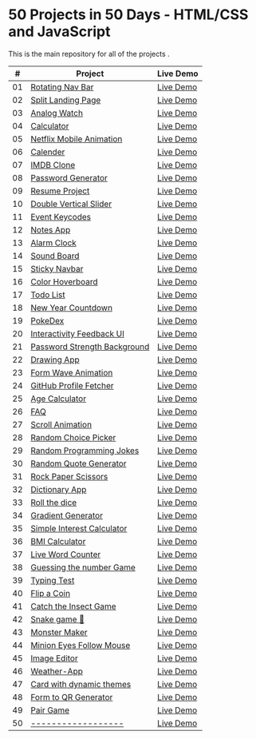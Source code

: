 # 50 Projects in 50 Days - HTML/CSS and JavaScript

This is the main repository for all of the projects .


|  #  | Project                                                                                                                     | Live Demo                                                                         |
| :-: | --------------------------------------------------------------------------------------------------------------------------- | --------------------------------------------------------------------------------- |
| 01  | [Rotating Nav Bar](https://github.com/piyushhawq/-Rotating-Navigation-bar.github.io)                             | [Live Demo](https://piyushhawq.github.io/-Rotating-Navigation-bar.github.io/)               |
| 02  | [Split Landing Page](https://github.com/piyushhawq/Split-Landing-Page.github.io)                               | [Live Demo](https://piyushhawq.github.io/Split-Landing-Page.github.io/)                |
| 03  | [Analog Watch ](https://github.com/piyushhawq/Analog-Clock.github.io)                       | [Live Demo](https://piyushhawq.github.io/AnalogClock.github.io/) |
| 04  | [Calculator ](https://github.com/piyushhawq/Calculator.github.io)                          | [Live Demo](https://piyushhawq.github.io/Calculator.github.io/)          |
| 05  | [Netflix Mobile Animation](https://github.com/piyushhawq/Netflix-Mobile-Navigation.github.io)                               | [Live Demo](https://piyushhawq.github.io/Netflix-Mobile-Navigation.github.io/)                |
| 06  | [Calender](https://github.com/piyushhawq/Calendar.github.io)                           | [Live Demo](https://piyushhawq.github.io/Calendar.github.io/)              |
| 07  | [IMDB Clone](https://github.com/piyushhawq/HawkImdbClone.github.io)                       | [Live Demo](https://piyushhawq.github.io/HawkImdbClone.github.io/)            |
| 08  | [Password Generator ](https://github.com/piyushhawq/Password-Generator.github.io)                                         | [Live Demo](https://piyushhawq.github.io/Password-Generator.github.io/)                     |
| 09  | [Resume Project](https://github.com/piyushhawq/ResumePortfolio.github.io)                                     | [Live Demo](https://piyushhawq.github.io/ResumePortfolio.github.io/)                   |
| 10  | [Double Vertical Slider](https://github.com/piyushhawq/Double-vertical-Slider.github.io)                                         | [Live Demo](https://piyushhawq.github.io/Double-vertical-Slider.github.io/)                     |
| 11  | [Event Keycodes](https://github.com/piyushhawq/Event-Key-Code.github.io)                               | [Live Demo](https://piyushhawq.github.io/Event-Key-Code.github.io/)                |
| 12  | [Notes App](https://github.com/piyushhawq/Notes-App-Using-Local-Storage.github.io)                                   | [Live Demo](https://piyushhawq.github.io/Notes-App-Using-Local-Storage.github.io/)                  |
| 13  | [Alarm Clock](https://github.com/piyushhawq/Alarm-Clock.github.io)                   | [Live Demo](https://piyushhawq.github.io/AlarmClock.github.io/)          |
| 14  | [Sound Board](https://github.com/piyushhawq/Sound-board.github.io)                     | [Live Demo](https://piyushhawq.github.io/Sound-board.github.io/)           |
| 15  | [Sticky Navbar](https://github.com/piyushhawq/Sticky-Navbar.github.io)                   | [Live Demo](https://piyushhawq.github.io/Sticky-Navbar.github.io/)          |
| 16  | [Color Hoverboard](https://github.com/piyushhawq/Hoverboard.github.io)                                     | [Live Demo](https://piyushhawq.github.io/Hoverboard.github.io/)                   |
| 17  | [Todo List](https://github.com/piyushhawq/TodoList.github.io)                                         | [Live Demo](----------------)                     |
| 18  | [New Year Countdown](https://github.com/piyushhawq/New-Year-Countdown.github.io)                         | [Live Demo](https://piyushhawq.github.io/New-Year-Countdown.github.io/)             |
| 19  | [PokeDex](https://github.com/piyushhawq/PokeDex.github.io)                                     | [Live Demo](https://piyushhawq.github.io/PokeDex.github.io/)                   |
| 20  | [Interactivity  Feedback UI](https://github.com/piyushhawq/Interactive-Feedback-Design.github.io)                   | [Live Demo](https://piyushhawq.github.io/Interactive-Feedback-Design.github.io/)          |
| 21  | [Password Strength Background](https://github.com/piyushhawq/Password-Strength-Backround.github.io)                                     | [Live Demo](https://piyushhawq.github.io/Password-Strength-Backround.github.io/)                   |
| 22  | [Drawing App](https://github.com/piyushhawq/Drawing-App.github.io)                                     | [Live Demo](https://piyushhawq.github.io/Drawing-App.github.io/)                   |
| 23  | [Form Wave Animation](https://github.com/piyushhawq/Form-Wave-Animation.github.io)                               | [Live Demo](https://piyushhawq.github.io/Form-Wave-Animation.github.io/)                |
| 24  | [GitHub Profile Fetcher](https://github.com/piyushhawq/Github-Profile-Fetcher.github.io)                     | [Live Demo](https://piyushhawq.github.io/Github-Profile-Fetcher.github.io/)           |
| 25  | [Age Calculator](https://github.com/piyushhawq/Age_Calculator.github.io)                                 | [Live Demo](https://piyushhawq.github.io/Age_Calculator.github.io/)                 |
| 26  | [FAQ](https://github.com/piyushhawq/FAQ-Collapse.github.io)               | [Live Demo](https://piyushhawq.github.io/FAQ-Collapse.github.io/)        |
| 27  | [Scroll Animation](https://github.com/piyushhawq/Scroll-Animation.github.io)                       | [Live Demo](https://piyushhawq.github.io/Scroll-Animation.github.io/)            |
| 28  | [Random Choice Picker](https://github.com/piyushhawq/Random-Choice-Picker.github.io)                             | [Live Demo](https://piyushhawq.github.io/Random-Choice-Picker.github.io/)               |https://github.com/piyushhawq/Live-Word-Counter.github.io
| 29  | [Random Programming Jokes](https://github.com/piyushhawq/Random-Programming-Jokes.github.io)                       | [Live Demo](https://piyushhawq.github.io/Random-Programming-Jokes.github.io/)            |
| 30  | [Random Quote Generator](https://github.com/piyushhawq/Random-Quote-Generator.github.io)                           | [Live Demo](https://piyushhawq.github.io/Random-Quote-Generator.github.io/)              |
| 31  | [Rock Paper Scissors](https://github.com/piyushhawq/Rock-Paper-Scissor-Game.github.io)                       | [Live Demo](https://piyushhawq.github.io/Rock-Paper-Scissor-Game.github.io/)            |
| 32  | [Dictionary App](https://github.com/piyushhawq/Dictionary-App.github.io)                             | [Live Demo](https://piyushhawq.github.io/Dictionary-App.github.io/)               |
| 33  | [Roll the dice](https://github.com/piyushhawq/Roll-Dice.github.io)                                         | [Live Demo](https://piyushhawq.github.io/Roll-Dice.github.io/)                     |
| 34  | [Gradient Generator](https://github.com/piyushhawq/Gradient-Generator.github.io)                       | [Live Demo](https://piyushhawq.github.io/Gradient-Generator.github.io/)            |
| 35  | [Simple Interest Calculator](https://github.com/piyushhawq/Simple-Interest-Calculator.gihub.io)                               | [Live Demo](https://piyushhawq.github.io/Simple-Interest-Calculator.gihub.io/)                |
| 36  | [BMI Calculator](https://github.com/piyushhawq/BMI-Calculator.github.io)                                       | [Live Demo](https://piyushhawq.github.io/BMI-Calculator.github.io/)                    |
| 37  | [Live Word Counter](https://github.com/piyushhawq/Live-Word-Counter.github.io)                                             | [Live Demo](https://piyushhawq.github.io/Live-Word-Counter.github.io/)                       |
| 38  | [Guessing the number Game](https://github.com/piyushhawq/Number-Guessing-Game.github.io)                 | [Live Demo](https://piyushhawq.github.io/Number-Guessing-Game.github.io/)         |
| 39  | [Typing Test](https://github.com/piyushhawq/Typing-Test.github.io)   | [Live Demo](https://piyushhawq.github.io/Typing-Test.github.io/)  |
| 40  | [Flip a Coin](https://github.com/piyushhawq/Flip-A-Coin.github.io)                     | [Live Demo](https://piyushhawq.github.io/Flip-A-Coin.github.io/)           |
| 41  | [Catch the Insect Game](https://github.com/piyushhawq/Insects-Catch-Game.github.io)                         | [Live Demo](https://piyushhawq.github.io/Insects-Catch-Game.github.io/)             |
| 42  | [Snake game 🐍](https://github.com/piyushhawq/Snake--Game.github.io)                           | [Live Demo](https://piyushhawq.github.io/Snake--Game.github.io/)              |
| 43  | [Monster Maker](https://github.com/piyushhawq/Monster_maker.github.io)                       | [Live Demo](https://piyushhawq.github.io/Monster_maker.github.io/)            |
| 44  | [Minion Eyes Follow Mouse](https://github.com/piyushhawq/Minion-Eyes-Follow-Mouse.github.io)                     | [Live Demo](https://piyushhawq.github.io/Minion-Eyes-Follow-Mouse.github.io/)           |
| 45  | [Image Editor](https://github.com/piyushhawq/Image-Editor.github.io)         | [Live Demo](https://piyushhawq.github.io/Image-Editor.github.io/)     |
| 46  | [Weather-App](https://github.com/piyushhawq/Weather-App)                                           | [Live Demo](https://piyushhawq.github.io/Weather-App/)                      |
| 47  | [Card with dynamic themes](https://github.com/piyushhawq/Card-With-Dynamic-Themes.github.io)           | [Live Demo](https://piyushhawq.github.io/Card-With-Dynamic-Themes.github.io/)      |
| 48  | [Form to QR Generator](https://github.com/piyushhawq/Form-to-Qr-code.github.io)                         | [Live Demo](https://piyushhawq.github.io/Form-to-Qr-code.github.io/)             |
| 49  | [Pair Game](https://github.com/piyushhawq/Pair-Game.github.io)                                         | [Live Demo](https://piyushhawq.github.io/Pair-Game.github.io/)                     |
| 50  | [------------------](------------------)                         | [Live Demo](------------------)             |

